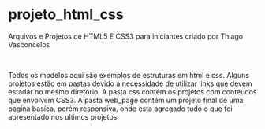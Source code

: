 # projeto_html_css
<p>Arquivos e Projetos de HTML5 E CSS3 para iniciantes criado por Thiago Vasconcelos</p><br>

Todos os modelos aqui são exemplos de estruturas em html e css.
Alguns projetos estão em pastas devido a necessidade de utilizar links que devem estadar no mesmo diretorio. 
A pasta css contém os projetos com conteudos que envolvem CSS3.
A pasta web_page contém um projeto final de uma pagina basíca, porém responsiva, onde esta agregado tudo o que foi apresentado nos ultimos projetos

